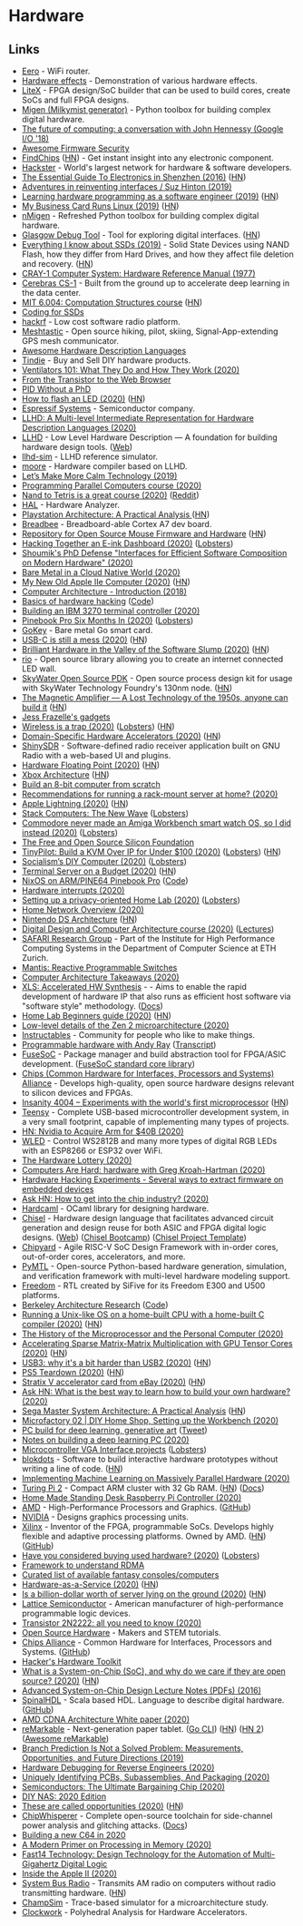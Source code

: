# Hardware

## Links

- [Eero](https://eero.com/) - WiFi router.
- [Hardware effects](https://github.com/Kobzol/hardware-effects) - Demonstration of various hardware effects.
- [LiteX](https://github.com/enjoy-digital/litex) - FPGA design/SoC builder that can be used to build cores, create SoCs and full FPGA designs.
- [Migen (Milkymist generator)](https://github.com/m-labs/migen) - Python toolbox for building complex digital hardware.
- [The future of computing: a conversation with John Hennessy (Google I/O '18)](https://www.youtube.com/watch?v=Azt8Nc-mtKM)
- [Awesome Firmware Security](https://github.com/PreOS-Security/awesome-firmware-security)
- [FindChips](https://www.findchips.com/) ([HN](https://news.ycombinator.com/item?id=19110698)) - Get instant insight into any electronic component.
- [Hackster](https://www.hackster.io/) - World's largest network for hardware & software developers.
- [The Essential Guide To Electronics in Shenzhen (2016)](https://bunniefoo.com/bunnie/essential/essential-guide-shenzhen-web.pdf) ([HN](https://news.ycombinator.com/item?id=21817656))
- [Adventures in reinventing interfaces / Suz Hinton (2019)](https://www.youtube.com/watch?v=AAFIJaxuHeg&list=PLXmT1r4krsTrR6khetJSVQqulyFbxmZNG)
- [Learning hardware programming as a software engineer (2019)](https://blog.athrunen.dev/learning-hardware-programming-as-a-software-engineer/) ([HN](https://news.ycombinator.com/item?id=21878263))
- [My Business Card Runs Linux (2019)](https://www.thirtythreeforty.net/posts/2019/12/my-business-card-runs-linux/) ([HN](https://news.ycombinator.com/item?id=21871026))
- [nMigen](https://github.com/m-labs/nmigen) - Refreshed Python toolbox for building complex digital hardware.
- [Glasgow Debug Tool](https://github.com/GlasgowEmbedded/glasgow) - Tool for exploring digital interfaces. ([HN](https://news.ycombinator.com/item?id=24101915))
- [Everything I know about SSDs (2019)](http://kcall.co.uk/ssd/index.html) - Solid State Devices using NAND Flash, how they differ from Hard Drives, and how they affect file deletion and recovery. ([HN](https://news.ycombinator.com/item?id=22054600))
- [CRAY-1 Computer System: Hardware Reference Manual (1977)](http://www.ed-thelen.org/comp-hist/CRAY-1-HardRefMan/CRAY-1-HRM.html)
- [Cerebras CS-1](https://www.cerebras.net/product/) - Built from the ground up to accelerate deep learning in the data center.
- [MIT 6.004: Computation Structures course](https://6004.mit.edu/web/fall19/resources/lectures) ([HN](https://news.ycombinator.com/item?id=22056567))
- [Coding for SSDs](http://codecapsule.com/2014/02/12/coding-for-ssds-part-1-introduction-and-table-of-contents/)
- [hackrf](https://github.com/mossmann/hackrf) - Low cost software radio platform.
- [Meshtastic](https://www.meshtastic.org/) - Open source hiking, pilot, skiing, Signal-App-extending GPS mesh communicator.
- [Awesome Hardware Description Languages](https://github.com/drom/awesome-hdl)
- [Tindie](https://www.tindie.com/) - Buy and Sell DIY hardware products.
- [Ventilators 101: What They Do and How They Work (2020)](https://hackaday.com/2020/03/25/ventilators-101-what-they-do-and-how-they-work/)
- [From the Transistor to the Web Browser](https://github.com/geohot/fromthetransistor)
- [PID Without a PhD](https://www.wescottdesign.com/articles/pid/pidWithoutAPhd.pdf)
- [How to flash an LED (2020)](https://mcla.ug/blog/how-to-flash-an-led.html) ([HN](https://news.ycombinator.com/item?id=22774098))
- [Espressif Systems](https://www.espressif.com/) - Semiconductor company.
- [LLHD: A Multi-level Intermediate Representation for Hardware Description Languages (2020)](https://arxiv.org/pdf/2004.03494.pdf)
- [LLHD](https://github.com/fabianschuiki/llhd) - Low Level Hardware Description — A foundation for building hardware design tools. ([Web](http://www.llhd.io/))
- [llhd-sim](https://github.com/fabianschuiki/llhd-sim) - LLHD reference simulator.
- [moore](https://github.com/fabianschuiki/moore) - Hardware compiler based on LLHD.
- [Let’s Make More Calm Technology (2019)](https://onezero.medium.com/meet-accent-352cfa95813a)
- [Programming Parallel Computers course (2020)](http://ppc.cs.aalto.fi/)
- [Nand to Tetris is a great course (2020)](https://mattsegal.dev/nand-to-tetris.html) ([Reddit](https://www.reddit.com/r/programming/comments/g2x6ux/nand_to_tetris_is_a_great_course_for_learning_how/))
- [HAL](https://github.com/emsec/hal) - Hardware Analyzer.
- [Playstation Architecture: A Practical Analysis ](https://copetti.org/projects/consoles/playstation/) ([HN](https://news.ycombinator.com/item?id=22932134))
- [Breadbee](https://github.com/breadbee/breadbee) - Breadboard-able Cortex A7 dev board.
- [Repository for Open Source Mouse Firmware and Hardware](https://github.com/biomurph/Mouse) ([HN](https://news.ycombinator.com/item?id=23041747))
- [Hacking Together an E-ink Dashboard (2020)](https://healeycodes.com/hacking-together-an-e-ink-dashboard/) ([Lobsters](https://lobste.rs/s/gmyqqk/hacking_together_e_ink_dashboard))
- [Shoumik's PhD Defense "Interfaces for Efficient Software Composition on Modern Hardware" (2020)](https://www.youtube.com/watch?v=qze_aB4dPDw)
- [Bare Metal in a Cloud Native World (2020)](https://thenewstack.io/bare-metal-in-a-cloud-native-world/)
- [My New Old Apple IIe Computer (2020)](https://www.charlieharrington.com/my-new-old-apple-iie-computer) ([HN](https://news.ycombinator.com/item?id=23167350))
- [Computer Architecture - Introduction (2018)](https://oneraynyday.github.io/dev/2018/10/02/M151B/)
- [Basics of hardware hacking](https://maldroid.github.io/hardware-hacking/) ([Code](https://github.com/maldroid/hardware-hacking))
- [Building an IBM 3270 terminal controller (2020)](https://ajk.me/building-an-ibm-3270-terminal-controller)
- [Pinebook Pro Six Months In (2020)](https://wiki.alopex.li/PinebookProSixMonthsIn) ([Lobsters](https://lobste.rs/s/rkfd2e/pinebook_pro_six_months))
- [GoKey](https://github.com/f-secure-foundry/GoKey) - Bare metal Go smart card.
- [USB-C is still a mess (2020)](https://www.androidauthority.com/state-of-usb-c-870996/) ([HN](https://news.ycombinator.com/item?id=23435805))
- [Brilliant Hardware in the Valley of the Software Slump (2020)](https://craigmod.com/essays/software_slump/) ([HN](https://news.ycombinator.com/item?id=23497842))
- [rio](https://github.com/SolidStateGroup/rio) - Open source library allowing you to create an internet connected LED wall.
- [SkyWater Open Source PDK](https://github.com/google/skywater-pdk) - Open source process design kit for usage with SkyWater Technology Foundry's 130nm node. ([HN](https://news.ycombinator.com/item?id=23524428))
- [The Magnetic Amplifier –– A Lost Technology of the 1950s, anyone can build it](https://www.nutsvolts.com/magazine/article/the_magnetic_amplifier) ([HN](https://news.ycombinator.com/item?id=23548891))
- [Jess Frazelle's gadgets](https://github.com/jessfraz/gadgets)
- [Wireless is a trap (2020)](https://www.benkuhn.net/wireless/) ([Lobsters](https://lobste.rs/s/jfvkm1/wireless_is_trap)) ([HN](https://news.ycombinator.com/item?id=23589798))
- [Domain-Specific Hardware Accelerators (2020)](https://cacm.acm.org/magazines/2020/7/245701-domain-specific-hardware-accelerators/fulltext) ([HN](https://news.ycombinator.com/item?id=23571297))
- [ShinySDR](https://github.com/kpreid/shinysdr) - Software-defined radio receiver application built on GNU Radio with a web-based UI and plugins.
- [Hardware Floating Point (2020)](https://blog.stephenmarz.com/2020/06/14/hardware-floating-point/) ([HN](https://news.ycombinator.com/item?id=23600380))
- [Xbox Architecture](https://www.copetti.org/projects/consoles/xbox/) ([HN](https://news.ycombinator.com/item?id=23657231))
- [Build an 8-bit computer from scratch](https://eater.net/8bit)
- [Recommendations for running a rack-mount server at home? (2020)](https://lobste.rs/s/chxutg/recommendations_for_running_rack_mount)
- [Apple Lightning (2020)](https://nyansatan.github.io/lightning/) ([HN](https://news.ycombinator.com/item?id=23705546))
- [Stack Computers: The New Wave](https://users.ece.cmu.edu/~koopman/stack_computers/index.html) ([Lobsters](https://lobste.rs/s/3gkfgn/stack_computers_new_wave))
- [Commodore never made an Amiga Workbench smart watch OS, so I did instead (2020)](https://thedorkweb.substack.com/p/tales-from-the-dork-web-10) ([Lobsters](https://lobste.rs/s/24iut7/commodore_never_made_amiga_workbench))
- [The Free and Open Source Silicon Foundation](https://fossi-foundation.org/)
- [TinyPilot: Build a KVM Over IP for Under \$100 (2020)](https://mtlynch.io/tinypilot/) ([Lobsters](https://lobste.rs/s/j1xznn/tinypilot_build_kvm_over_ip_for_under_100)) ([HN](https://news.ycombinator.com/item?id=23927380))
- [Socialism’s DIY Computer (2020)](https://tribunemag.co.uk/2020/07/make-your-own-self-managed-socialist-microcomputer) ([Lobsters](https://lobste.rs/s/jebrp8/socialism_s_diy_computer))
- [Terminal Server on a Budget (2020)](https://blog.lasseter.org/posts/2020/07/terminal-server-on-a-budget/) ([HN](https://news.ycombinator.com/item?id=23915777))
- [NixOS on ARM/PINE64 Pinebook Pro](https://nixos.wiki/wiki/NixOS_on_ARM/PINE64_Pinebook_Pro) ([Code](https://github.com/samueldr/wip-pinebook-pro))
- [Hardware interrupts (2020)](https://www.youtube.com/watch?v=DlEa8kd7n3Q)
- [Setting up a privacy-oriented Home Lab (2020)](https://wrt.nth.io/luke/home-lab) ([Lobsters](https://lobste.rs/s/900fd3/setting_up_privacy_oriented_home_lab))
- [Home Network Overview (2020)](https://shipilev.net/labs/network-de/)
- [Nintendo DS Architecture](https://www.copetti.org/projects/consoles/nintendo-ds/) ([HN](https://news.ycombinator.com/item?id=24195751))
- [Digital Design and Computer Architecture course (2020)](https://safari.ethz.ch/digitaltechnik/spring2020/doku.php) ([Lectures](https://www.youtube.com/playlist?list=PL5Q2soXY2Zi_FRrloMa2fUYWPGiZUBQo2))
- [SAFARI Research Group](https://safari.ethz.ch/) - Part of the Institute for High Performance Computing Systems in the Department of Computer Science at ETH Zurich.
- [Mantis: Reactive Programmable Switches](http://vincen.tl/files/mantis-sigcomm20.pdf)
- [Computer Architecture Takeaways (2020)](https://venam.nixers.net/blog/programming/2020/08/24/computer-architecture.html)
- [XLS: Accelerated HW Synthesis](https://github.com/google/xls) - - Aims to enable the rapid development of hardware IP that also runs as efficient host software via "software style" methodology. ([Docs](https://google.github.io/xls/))
- [Home Lab Beginners guide (2020)](https://haydenjames.io/home-lab-beginners-guide-hardware/) ([HN](https://haydenjames.io/home-lab-beginners-guide-hardware/))
- [Low-level details of the Zen 2 microarchitecture (2020)](https://www.agner.org/optimize/microarchitecture.pdf)
- [Instructables](https://www.instructables.com/) - Community for people who like to make things.
- [Programmable hardware with Andy Ray](https://overcast.fm/+hrS6lAIsM) ([Transcript](https://signalsandthreads.com/programmable-hardware/))
- [FuseSoC](https://github.com/olofk/fusesoc) - Package manager and build abstraction tool for FPGA/ASIC development. ([FuseSoC standard core library](https://github.com/fusesoc/fusesoc-cores))
- [Chips (Common Hardware for Interfaces, Processors and Systems) Alliance](https://chipsalliance.org/) - Develops high-quality, open source hardware designs relevant to silicon devices and FPGAs.
- [Insanity 4004 – Experiments with the world's first microprocessor](http://insanity4004.blogspot.com/) ([HN](https://news.ycombinator.com/item?id=24440060))
- [Teensy](https://www.pjrc.com/teensy/) - Complete USB-based microcontroller development system, in a very small footprint, capable of implementing many types of projects.
- [HN: Nvidia to Acquire Arm for \$40B (2020)](https://news.ycombinator.com/item?id=24464807)
- [WLED](https://github.com/Aircoookie/WLED) - Control WS2812B and many more types of digital RGB LEDs with an ESP8266 or ESP32 over WiFi.
- [The Hardware Lottery (2020)](https://arxiv.org/abs/2009.06489)
- [Computers Are Hard: hardware with Greg Kroah-Hartman (2020)](https://medium.com/computers-are-hard/computers-are-hard-hardware-with-greg-kroah-hartman-4be2d31c3126)
- [Hardware Hacking Experiments - Several ways to extract firmware on embedded devices](https://github.com/koutto/hardware-hacking/blob/master/Hardware-Hacking-Experiments-Jeremy-Brun-Nouvion-2020.pdf)
- [Ask HN: How to get into the chip industry? (2020)](https://news.ycombinator.com/item?id=24649959)
- [Hardcaml](https://github.com/janestreet/hardcaml) - OCaml library for designing hardware.
- [Chisel](https://github.com/freechipsproject/chisel3) - Hardware design language that facilitates advanced circuit generation and design reuse for both ASIC and FPGA digital logic designs. ([Web](https://www.chisel-lang.org/)) ([Chisel Bootcamp](https://github.com/freechipsproject/chisel-bootcamp)) ([Chisel Project Template](https://github.com/freechipsproject/chisel-template))
- [Chipyard](https://github.com/ucb-bar/chipyard) - Agile RISC-V SoC Design Framework with in-order cores, out-of-order cores, accelerators, and more.
- [PyMTL](https://github.com/pymtl/pymtl3) - Open-source Python-based hardware generation, simulation, and verification framework with multi-level hardware modeling support.
- [Freedom](https://github.com/sifive/freedom) - RTL created by SiFive for its Freedom E300 and U500 platforms.
- [Berkeley Architecture Research](https://bar.eecs.berkeley.edu/) ([Code](https://github.com/ucb-bar))
- [Running a Unix-like OS on a home-built CPU with a home-built C compiler (2020)](https://fuel.edby.coffee/posts/how-we-ported-xv6-os-to-a-home-built-cpu-with-a-home-built-c-compiler/) ([HN](https://news.ycombinator.com/item?id=24680109))
- [The History of the Microprocessor and the Personal Computer (2020)](https://www.techspot.com/article/874-history-of-the-personal-computer/)
- [Accelerating Sparse Matrix-Matrix Multiplication with GPU Tensor Cores (2020)](https://arxiv.org/abs/2009.14600) ([HN](https://news.ycombinator.com/item?id=24681914))
- [USB3: why it's a bit harder than USB2 (2020)](https://lab.ktemkin.com/post/why-is-usb3-harder/) ([HN](https://news.ycombinator.com/item?id=24704298))
- [PS5 Teardown (2020)](https://www.youtube.com/watch?v=CaAY-jAjm0w) ([HN](https://news.ycombinator.com/item?id=24707924))
- [Stratix V accelerator card from eBay (2020)](https://j-marjanovic.io/stratix-v-accelerator-card-from-ebay.html) ([HN](https://news.ycombinator.com/item?id=24748565))
- [Ask HN: What is the best way to learn how to build your own hardware? (2020)](https://news.ycombinator.com/item?id=24743894)
- [Sega Master System Architecture: A Practical Analysis](https://www.copetti.org/projects/consoles/master-system/) ([HN](https://news.ycombinator.com/item?id=24775305))
- [Microfactory 02 | DIY Home Shop, Setting up the Workbench (2020)](https://l-o-o-s-e-d.net/microfactory-2)
- [PC build for deep learning, generative art](https://pcpartpicker.com/list/DR7Z8J) ([Tweet](https://twitter.com/mrmrs_/status/1317660045165867009))
- [Notes on building a deep learning PC (2020)](https://www.mrdbourke.com/notes-on-building-a-deep-learning-pc/)
- [Microcontroller VGA Interface projects](http://tinyvga.com/) ([Lobsters](https://lobste.rs/s/zkx2hw/microcontroller_vga_interface_projects))
- [blokdots](https://blokdots.com/) - Software to build interactive hardware prototypes without writing a line of code. ([HN](https://news.ycombinator.com/item?id=24825056))
- [Implementing Machine Learning on Massively Parallel Hardware (2020)](https://www.ieee-edps.com/archives/2020/c/2.5Patrick.pdf)
- [Turing Pi 2](https://turingpi.com/) - Compact ARM cluster with 32 Gb RAM. ([HN](https://news.ycombinator.com/item?id=24829768)) ([Docs](https://docs.turingpi.com/))
- [Home Made Standing Desk Raspberry Pi Controller (2020)](https://timmyomahony.com/blog/home-made-standing-desk-raspberry-pi-controller)
- [AMD](https://www.amd.com/en) - High-Performance Processors and Graphics. ([GitHub](https://github.com/amd))
- [NVIDIA](https://www.nvidia.com/) - Designs graphics processing units.
- [Xilinx](https://www.xilinx.com/) - Inventor of the FPGA, programmable SoCs. Develops highly flexible and adaptive processing platforms. Owned by AMD. ([HN](https://news.ycombinator.com/item?id=24906151)) ([GitHub](https://github.com/Xilinx))
- [Have you considered buying used hardware? (2020)](https://www.0chris.com/consider-buying-used.html) ([Lobsters](https://lobste.rs/s/waupgh/have_you_considered_buying_used_hardware))
- [Framework to understand RDMA](https://github.com/efficient/rdma_bench)
- [Curated list of available fantasy consoles/computers](https://github.com/paladin-t/fantasy)
- [Hardware-as-a-Service (2020)](https://diff.substack.com/p/hardware-as-a-service) ([HN](https://news.ycombinator.com/item?id=24943526))
- [Is a billion-dollar worth of server lying on the ground (2020)](https://cerebralab.com/Is_a_billion-dollar_worth_of_server_lying_on_the_ground) ([HN](https://news.ycombinator.com/item?id=24966028))
- [Lattice Semiconductor](https://www.latticesemi.com/en) - American manufacturer of high-performance programmable logic devices.
- [Transistor 2N2222: all you need to know (2020)](https://www.oshardware.net/2n2222/)
- [Open Source Hardware](https://www.oshardware.net/) - Makers and STEM tutorials.
- [Chips Alliance](https://chipsalliance.org/) - Common Hardware for Interfaces, Processors and Systems. ([GitHub](https://github.com/chipsalliance))
- [Hacker's Hardware Toolkit](https://github.com/yadox666/The-Hackers-Hardware-Toolkit)
- [What is a System-on-Chip (SoC), and why do we care if they are open source? (2020)](https://www.bunniestudios.com/blog/?p=5971) ([HN](https://news.ycombinator.com/item?id=25039013))
- [Advanced System-on-Chip Design Lecture Notes (PDFs) (2016)](https://iis-people.ee.ethz.ch/~gmichi/asocd/lecturenotes/)
- [SpinalHDL](https://github.com/SpinalHDL/SpinalHDL) - Scala based HDL. Language to describe digital hardware. ([GitHub](https://github.com/SpinalHDL))
- [AMD CDNA Architecture White paper (2020)](https://www.amd.com/system/files/documents/amd-cdna-whitepaper.pdf)
- [reMarkable](https://remarkable.com/) - Next-generation paper tablet. ([Go CLI](https://github.com/juruen/rmapi)) ([HN](https://news.ycombinator.com/item?id=24295443)) ([HN 2](https://news.ycombinator.com/item?id=25124211)) ([Awesome reMarkable](https://github.com/reHackable/awesome-reMarkable))
- [Branch Prediction Is Not a Solved Problem: Measurements, Opportunities, and Future Directions (2019)](https://arxiv.org/abs/1906.08170)
- [Hardware Debugging for Reverse Engineers (2020)](https://wrongbaud.github.io/posts/jtag-hdd/)
- [Uniquely Identifying PCBs, Subassemblies, And Packaging (2020)](https://semiengineering.com/uniquely-identifying-pcbs-subassemblies-and-packaging/)
- [Semiconductors: The Ultimate Bargaining Chip (2020)](https://www.youtube.com/watch?v=r6NUO_bymuA)
- [DIY NAS: 2020 Edition](https://blog.briancmoses.com/2020/11/diy-nas-2020-edition.html)
- [These are called opportunities (2020)](https://fabiensanglard.net/silicone/) ([HN](https://news.ycombinator.com/item?id=25285862))
- [ChipWhisperer](https://github.com/newaetech/chipwhisperer) - Complete open-source toolchain for side-channel power analysis and glitching attacks. ([Docs](https://rtfm.newae.com/))
- [Building a new C64 in 2020](https://www.youtube.com/watch?v=ZtpRdVTuHQw)
- [A Modern Primer on Processing in Memory (2020)](https://arxiv.org/abs/2012.03112)
- [Fast14 Technology: Design Technology for the Automation of Multi-Gigahertz Digital Logic](https://en.wikichip.org/w/images/d/d4/Fast14_Technology.pdf)
- [Inside the Apple II (2020)](https://www.youtube.com/watch?v=r1VlrJboDMw)
- [System Bus Radio](https://github.com/fulldecent/system-bus-radio) - Transmits AM radio on computers without radio transmitting hardware. ([HN](https://news.ycombinator.com/item?id=25452435))
- [ChampSim](https://github.com/ChampSim/ChampSim) - Trace-based simulator for a microarchitecture study.
- [Clockwork](https://github.com/dillonhuff/clockwork) - Polyhedral Analysis for Hardware Accelerators.
